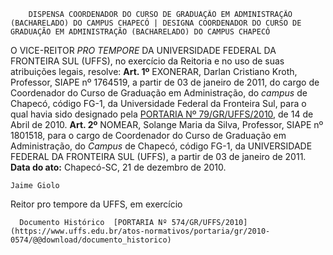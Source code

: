         DISPENSA COORDENADOR DO CURSO DE GRADUAÇÃO EM ADMINISTRAÇÃO (BACHARELADO) DO CAMPUS CHAPECÓ | DESIGNA COORDENADOR DO CURSO DE GRADUAÇÃO EM ADMINISTRAÇÃO (BACHARELADO) DO CAMPUS CHAPECÓ  

 O VICE-REITOR *PRO TEMPORE*  DA UNIVERSIDADE FEDERAL DA FRONTEIRA SUL (UFFS), no exercício da Reitoria e no uso de suas atribuições legais, resolve:   **Art. 1º**  EXONERAR, Darlan Cristiano Kroth, Professor, SIAPE nº 1764519, a partir de 03 de janeiro de 2011, do cargo de Coordenador do Curso de Graduação em Administração, do *campus*  de Chapecó, código FG-1, da Universidade Federal da Fronteira Sul, para o qual havia sido designado pela [PORTARIA Nº 79/GR/UFFS/2010](https://www.uffs.edu.br/atos-normativos/portaria/gr/2010-0079), de 14 de Abril de 2010.   **Art. 2º**  NOMEAR, Solange Maria da Silva, Professor, SIAPE nº 1801518, para o cargo de Coordenador do Curso de Graduação em Administração, do *Campus*  de Chapecó, código FG-1, da UNIVERSIDADE FEDERAL DA FRONTEIRA SUL (UFFS), a partir de 03 de janeiro de 2011.        **Data do ato:** Chapecó-SC, 21 de dezembro de 2010.   
 

    Jaime Giolo   
 Reitor pro tempore da UFFS, em exercício 

      Documento Histórico  [PORTARIA Nº 574/GR/UFFS/2010](https://www.uffs.edu.br/atos-normativos/portaria/gr/2010-0574/@@download/documento_historico)     
      